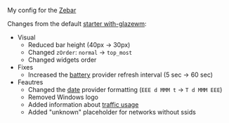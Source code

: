 My config for the [Zebar](https://github.com/glzr-io/zebar)

Changes from the default [starter with-glazewm](https://github.com/glzr-io/zebar/tree/main/examples/starter):
- Visual
  - Reduced bar height (40px -> 30px)
  - Changed `zOrder`: `normal` -> `top_most`
  - Changed widgets order
- Fixes
  - Increased the [battery](https://github.com/glzr-io/zebar?tab=readme-ov-file#Battery) provider refresh interval (5 sec -> 60 sec)
- Feautres
  - Changed the [date](https://github.com/glzr-io/zebar?tab=readme-ov-file#Date) provider formatting (`EEE d MMM t` -> `T d MMM EEE`)
  - Removed Windows logo
  - Added information about [traffic usage](https://github.com/glzr-io/zebar?tab=readme-ov-file#networktraffic)
  - Added "unknown" placeholder for networks without ssids
